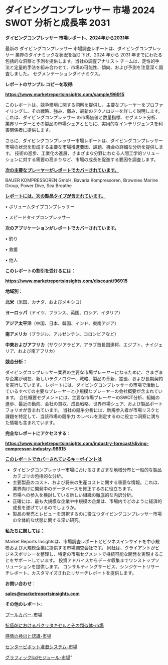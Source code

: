 # ダイビングコンプレッサー 市場 2024 SWOT 分析と成長率 2031

<strong>ダイビングコンプレッサー 市場レポート、2024年から2031年</strong>

最新の ダイビングコンプレッサー 市場調査レポートは、ダイビングコンプレッサー 業界のダイナミックな状況を掘り下げ、2024 年から 2031 年までにわたる包括的な洞察と予測を提供します。当社の調査アナリスト チームは、定性的手法と定量的手法を組み合わせて、市場の可能性、傾向、および予測を注意深く調査しました。 セグメンテーションダイナミクス。



<strong>レポートのサンプル コピーを取得:</strong> <a href=https://www.marketreportsinsights.com/sample/96915>

<strong><u>https://www.marketreportsinsights.com/sample/96915</u></strong></a>

このレポートは、競争環境に関する洞察を提供し、主要なプレーヤーをプロファイリングし、その戦略、強み、弱み、最新のテクノロジーを詳しく説明します。 これは、ダイビングコンプレッサー の市場価値と数量指標、セグメント分析、業界リーダーとその製品の市場シェアとともに、実用的なインテリジェンスを利害関係者に提供します。

さらに、ダイビングコンプレッサー市場レポートは、ダイビングコンプレッサー市場の状況を形成する主要な市場推進要因、課題、機会の詳細な分析を提供します。 技術の進歩、工業化の進展、さまざまな分野にわたる人間工学的ソリューションに対する需要の高まりなど、市場の成長を促進する要因を調査します。



<strong><u>次の主要なプレーヤーがレポートでカバーされています。</u></strong>

BAUER KOMPRESSOREN GmbH, Bavaria Kompressoren, Brownies Marine Group, Power Dive, Sea Breathe



<strong><u><b>レポートには、次の製品タイプが含まれています。</b></u></strong>

• ボリュームタイプコンプレッサー

• スピードタイプコンプレッサー



<strong><b>次のアプリケーションがレポートでカバーされています。</b></strong>

• 釣り

• 救援

• 他人



<strong><b>このレポートの割引を受けるには：</b></strong><a href=https://www.marketreportsinsights.com/discount/96915>

<strong><u>https://www.marketreportsinsights.com/discount/96915</u></strong></a>



<strong>地域別：</strong>



<strong>北米</strong>（米国、カナダ、およびメキシコ）



<strong>ヨーロッパ</strong>（ドイツ、フランス、英国、ロシア、イタリア）



<strong>アジア太平洋</strong>（中国、日本、韓国、インド、東南アジア）



<strong>南アメリカ</strong>（ブラジル、アルゼンチン、コロンビアなど）



<strong>中東およびアフリカ</strong>（サウジアラビア、アラブ首長国連邦、エジプト、ナイジェリア、および南アフリカ）



<strong>競合分析：</strong>

ダイビングコンプレッサー業界の主要な市場プレーヤーになるために、さまざまな企業が現在、新しいテクノロジー、戦略、製品の革新、拡張、および長期契約を実行しています。 レポートには、ダイビングコンプレッサーの市場で活動しているすべての主要なプレーヤーと小規模なプレーヤーの会社概要が含まれています。 会社概要セグメントには、主要な市場プレーヤーのSWOT分析、組織の進歩、最近の動向、会社の買収、成長戦略、世界市場シェア、および製品ポートフォリオが含まれています。 当社の競争分析には、新規参入者が市場リスクと課題を特定して、当該市場の競争力 のレベルを測定するのに役立つ洞察に満ちた情報も含まれています。



<strong>完全なレポートにアクセスする</strong>：

<a href=https://www.marketreportsinsights.com/industry-forecast/diving-compressor-industry-96915>

<strong><u>https://www.marketreportsinsights.com/industry-forecast/diving-compressor-industry-96915</u></strong></a>



<strong><u><b>このレポートでカバーされているキーポイントは</b></u></strong>
<ul>
  <li>ダイビングコンプレッサー市場におけるさまざまな地域分布と一般的な製品カテゴリの包括的な分析。</li>
  <li>主要製品のコスト、および将来の生産コストに関する重要な情報。これは、業界向けに開発中のデータベースを修正するのに役立ちます。</li>
  <li>市場への参入を検討している新しい組織の徹底的な内訳分析。</li>
  <li>正確には、最も大規模な企業や中規模の企業は、市場内でどのように経済的成長を遂げているのでしょうか。</li>
  <li>製品の発売とレビューを選択するのに役立つダイビングコンプレッサー市場の全体的な状態に関する深い研究。</li>
</ul>


<strong><u><b>私たちに関しては：</b></u></strong>

Market Reports Insightsは、市場調査レポートとビジネスインサイトを中小規模および大規模企業に提供する市場調査会社です。 同社は、クライアントがビジネスポリシーを整理し、特定の市場セグメントで持続可能な開発を実現することをサポートしています。 投資アドバイスからデータ収集までワンストップソリューションを提供します。 コンサルティングサービス、シンジケートリサーチレポート、カスタマイズされたリサーチレポートを提供します。



<strong><b>お問い合わせ</b></strong>：

<a href=mailto:sales@marketreportsinsights.com>

<strong><u>sales@marketreportsinsights.com</u></strong></a>



<strong>その他のレポート:</strong>

<a href=https://www.linkedin.com/pulse/プールカバー-市場-2023-総合分析と事業成長戦略-2030-data-dive-discoveries-24-analysis-smeaf/>プールカバー-市場</a>

<a href=https://www.linkedin.com/pulse/抗癌剤におけるパクリタキセルとその類似体-市場-2023-swot-分析と最新イノベーション-fbwff/>抗癌剤におけるパクリタキセルとその類似体-市場</a>

<a href=https://www.linkedin.com/pulse/感情の検出と認識-市場-2023-swot-分析と最新イノベーション-2030-pr-news-hub-xwr9f/>感情の検出と認識-市場</a>

<a href=https://www.linkedin.com/pulse/センターピボット灌漑システム-市場-2023-推進要因と成長機会-2030-uazif/>センターピボット灌漑システム-市場</a>

<a href=https://www.linkedin.com/pulse/グラフィックlcdモジュール-市場-2023-年のダイナミクスとビジネストレンド-0ntmf/>グラフィックlcdモジュール-市場</a>"
